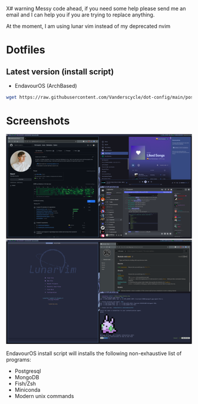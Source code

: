 X# warning
Messy code ahead, if you need some help please send me an email and I can help you if you are trying to replace anything.

At the moment, I am using lunar vim instead of my deprecated nvim

# Dotfiles

## Latest version (install script)
- EndavourOS (ArchBased)
```bash
wget https://raw.githubusercontent.com/Vanderscycle/dot-config/main/postInstallScripts/endeavourOS/endeavourOSXmonad.sh && chmod +x ./endeavourOSXmonad.sh && bash ./endeavourOSXmonad.sh
```
# Screenshots
![Desktop layout img 1](./img/README/1645798633.png)
![Desktop layout img 2](./img/README/1645798767.png)


EndavourOS install script will installs the following non-exhaustive list of programs:
* Postgresql
* MongoDB
* Fish/Zsh 
* Miniconda
* Modern unix commands
